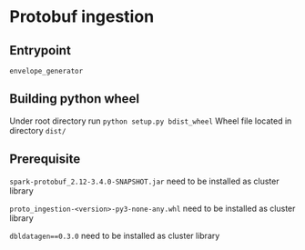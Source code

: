 # Protobuf ingestion
## Entrypoint
`envelope_generator`

## Building python wheel
Under root directory run `python setup.py bdist_wheel`
Wheel file located in directory `dist/`

## Prerequisite
`spark-protobuf_2.12-3.4.0-SNAPSHOT.jar` need to be installed as cluster library

`proto_ingestion-<version>-py3-none-any.whl` need to be installed as cluster library

`dbldatagen==0.3.0` need to be installed as cluster library